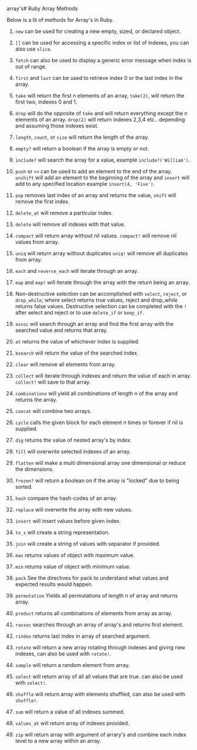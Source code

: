 array's# Ruby Array Methods

Below is a lit of methods for Array's in Ruby.

1. `new` can be used for creating a new empty, sized, or declared object.

2. `[]` can be used for accessing a specific index or list of indexes, you can also use `slice`.

3. `fetch` can also be used to display a generic error message when index is out of range.

4. `first` and `last` can be used to retrieve index 0 or the last index in the array.

5. `take` will return the first n elements of an array, `take(2)`, will return the first two, indexes 0 and 1.

6. `drop` will do the opposite of `take` and will return everything except the n elements of an array.  `drop(2)` will return indexes 2,3,4 etc.. depending and assuming those indexes exist.

7. `length`, `count`, or `size` will return the length of the array.

8. `empty?` will return a boolean if the array is empty or not.

9. `include?` will search the array for a value, example `include?('William')`.

10. `push` or `<<` can be used to add an element to the end of the array. `unshift` will add an element to the beginning of the array and `insert` will add to any specified location example `insert(4, 'Five')`.

11. `pop` removes last index of an array and returns the value, `shift` will remove the first index.

12. `delete_at` will remove a particular index.

13. `delete` will remove all indexes with that value.

14. `compact` will return array without nil values. `compact!` will remove nil values from array.

15. `uniq` will return array without duplicates `uniq!` will remove all duplicates from array.

16. `each` and `reverse_each` will iterate through an array.

17. `map` and `map!` will iterate through the array with the return being an array.

18. Non-destructive selection can be accomplished with `select`, `reject`, or `drop_while`; where select returns  true values, reject and drop_while returns false values. Destructive selection can be completed with the `!` after select and reject or to use `delete_if` or `keep_if`.

19. `assoc` will search through an array and find the first array with the searched value and returns that array.

20. `at` returns the value of whichever index is supplied.

21. `bsearch` will return the value of the searched index.

22. `clear` will remove all elements from array.

23. `collect` will iterate through indexes and return the value of each in array.  `collect!` will save to that array.

24. `combinations` will yield all combinations of length n of the array and returns the array.

25. `concat` will combine two arrays.

26. `cycle` calls the given block for each element n times or forever if nil is supplied.

27. `dig` returns the value of nested array's by index.

28. `fill` will overwrite selected indexes of an array.

29. `flatten` will make a multi dimensional array one dimensional or reduce the dimensions.  

30. `frozen?` will return a boolean on if the array is "locked" due to being sorted.

31. `hash` compare the hash-codes of an array.

32. `replace` will overwrite the array with new values.

33. `insert` will insert values before given index.

34. `to_s` will create a string representation.

35. `join` will create a string of values with separator if provided.

36. `max` returns values of object with maximum value.

37. `min` returns value of object with minimum value.

38. `pack` See the directives for pack to understand what values and expected results would happen.

39. `permutation` Yields all permutations of length n of array and returns array.

40. `product` returns all combinations of elements from array as array.

41. `rassoc` searches through an array of array's and returns first element.

42. `rindex` returns last index in array of searched argument.

43. `rotate` will return a new array rotating through indexes and giving new indexes, can also be used with `rotate!`.

44. `sample` will return a random element from array.

45. `select` will return array of all all values that are true. can also be used with `select!`.

46. `shuffle` will return array with elements shuffled, can also be used with `shuffle!`.

47. `sum` will return a value of all indexes summed.

48. `values_at` will return array of indexes provided.

49. `zip` will return array with argument of arrary's and combine each index level to a new array within an array.
